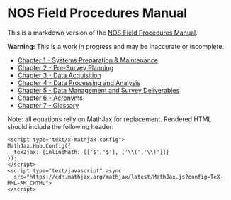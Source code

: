 NOS Field Procedures Manual
===========================

This is a markdown version of the [NOS Field Procedures Manual](http://www.nauticalcharts.noaa.gov/hsd/specs/specs.htm).

**Warning:** This is a work in progress and may be inaccurate or incomplete.

* [Chapter 1 - Systems Preparation & Maintenance](markdown/chapter_1.md)
* [Chapter 2 - Pre-Survey Planning](markdown/chapter_2.md)
* [Chapter 3 - Data Acquisition](markdown/chapter_3.md)
* [Chapter 4 - Data Processing and Analysis](markdown/chapter_4.md)
* [Chapter 5 - Data Management and Survey Deliverables](markdown/chapter_5.md)
* [Chapter 6 - Acronyms](markdown/chapter_6.md)
* [Chapter 7 - Glossary](markdown/chapter_7.md)

Note: all equations relly on MathJax for replacement. Rendered HTML should include the following header:

```
<script type="text/x-mathjax-config">
MathJax.Hub.Config({
  tex2jax: {inlineMath: [['$','$'], ['\\(','\\)']]}
});
</script>
<script type="text/javascript" async
  src="https://cdn.mathjax.org/mathjax/latest/MathJax.js?config=TeX-MML-AM_CHTML">
</script>
```